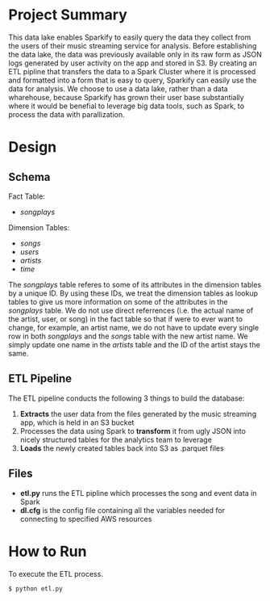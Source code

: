 # Project Summary
This data lake enables Sparkify to easily query the data they collect from the users of their music streaming service for analysis. Before establishing the data lake, the data was previously available only in its raw form as JSON logs generated by user activity on the app and stored in S3. By creating an ETL pipline that transfers the data to a Spark Cluster where it is processed and formatted into a form that is easy to query, Sparkify can easily use the data for analysis. We choose to use a data lake, rather than a data wharehouse, because Sparkify has grown their user base substantially where it would be benefial to leverage big data tools, such as Spark, to process the data with parallization.

# Design
## Schema
Fact Table:
* *songplays*

Dimension Tables:
* *songs*
* *users*
* *artists*
* *time*

The *songplays* table referes to some of its attributes in the dimension tables by a unique ID. By using these IDs, we treat the dimension tables as lookup tables to give us more information on some of the attributes in the *songplays* table. We do not use direct referrences (i.e. the actual name of the artist, user, or song) in the fact table so that if were to ever want to change, for example, an artist name, we do not have to update every single row in both *songplays* and the *songs* table with the new artist name. We simply update one name in the *artists* table and the ID of the artist stays the same.


## ETL Pipeline
The ETL pipeline conducts the following 3 things to build the database:
1. **Extracts** the user data from the files generated by the music streaming app, which is held in an S3 bucket
2. Processes the data using Spark to **transform** it from ugly JSON into nicely structured tables for the analytics team to leverage
3. **Loads** the newly created tables back into S3 as .parquet files

## Files
* **etl.py** runs the ETL pipline which processes the song and event data in Spark
* **dl.cfg** is the config file containing all the variables needed for connecting to specified AWS resources


# How to Run
To execute the ETL process.
```sh
$ python etl.py
```